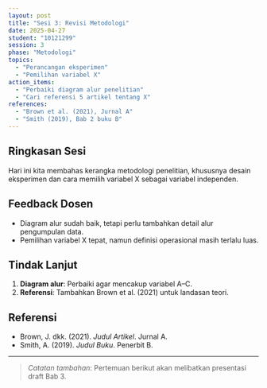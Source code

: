 ```yaml
---
layout: post
title: "Sesi 3: Revisi Metodologi"
date: 2025-04-27
student: "10121299"
session: 3
phase: "Metodologi"
topics:
  - "Perancangan eksperimen"
  - "Pemilihan variabel X"
action_items:
  - "Perbaiki diagram alur penelitian"
  - "Cari referensi 5 artikel tentang X"
references:
  - "Brown et al. (2021), Jurnal A"
  - "Smith (2019), Bab 2 buku B"
---
```


## Ringkasan Sesi
Hari ini kita membahas kerangka metodologi penelitian, khususnya desain eksperimen dan cara memilih variabel X sebagai variabel independen.

## Feedback Dosen
- Diagram alur sudah baik, tetapi perlu tambahkan detail alur pengumpulan data.  
- Pemilihan variabel X tepat, namun definisi operasional masih terlalu luas.

## Tindak Lanjut
1. **Diagram alur**: Perbaiki agar mencakup variabel A–C.  
2. **Referensi**: Tambahkan Brown et al. (2021) untuk landasan teori.

## Referensi
- Brown, J. dkk. (2021). *Judul Artikel*. Jurnal A.  
- Smith, A. (2019). *Judul Buku*. Penerbit B.

---
> _Catatan tambahan_: Pertemuan berikut akan melibatkan presentasi draft Bab 3.

